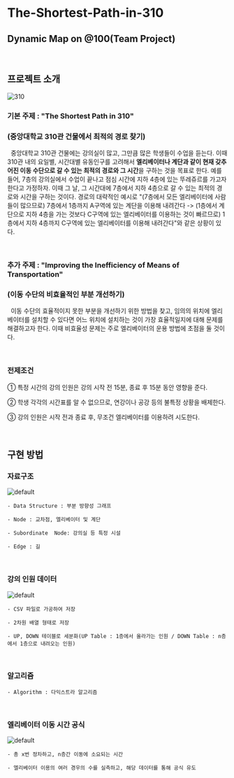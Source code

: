 The-Shortest-Path-in-310
=========================

Dynamic Map on @100(Team Project)
---------------------------------

<br/>

## 프로젝트 소개

![310](https://user-images.githubusercontent.com/41741539/51649799-3c2d4c80-1fc9-11e9-8776-226841371363.png)

### 기본 주제 : "The Shortest Path in 310" 
### (중앙대학교 310관 건물에서 최적의 경로 찾기)

&nbsp;&nbsp;중앙대학교 310관 건물에는 강의실이 많고, 그만큼 많은 학생들이 수업을 듣는다. 이때 310관 내의 요일별, 시간대별 유동인구를 고려해서 **엘리베이터나 계단과 같이 현재 갖추어진 이동 수단으로 갈 수 있는 최적의 경로와 그 시간**을 구하는 것을 목표로 한다. 예를 들어, 7층의 강의실에서 수업이 끝나고 점심 시간에 지하 4층에 있는 뚜레쥬르를 가고자 한다고 가정하자. 이때 그 날, 그 시간대에 7층에서 지하 4층으로 갈 수 있는 최적의 경로와 시간을 구하는 것이다. 경로의 대략적인 예시로 "(7층에서 모든 엘리베이터에 사람들이 많으므로) 7층에서 1층까지 A구역에 있는 계단을 이용해 내려간다 -> (1층에서 계단으로 지하 4층을 가는 것보다 C구역에 있는 엘리베이터를 이용하는 것이 빠르므로) 1층에서 지하 4층까지 C구역에 있는 엘리베이터를 이용해 내려간다"와 같은 상황이 있다.

<br/>

### 추가 주제 : "Improving the Inefficiency of Means of Transportation"
### (이동 수단의 비효율적인 부분 개선하기)

&nbsp;&nbsp;이동 수단의 효율적이지 못한 부분을 개선하기 위한 방법을 찾고, 임의의 위치에 엘리베이터를 설치할 수 있다면 어느 위치에 설치하는 것이 가장 효율적일지에 대해 문제를 해결하고자 한다. 이때 비효율성 문제는 주로 엘리베이터의 운용 방법에 초점을 둘 것이다.

<br/>

### 전제조건

① 특정 시간의 강의 인원은 강의 시작 전 15분, 종료 후 15분 동안 영향을 준다.

② 학생 각각의 시간표를 알 수 없으므로, 연강이나 공강 등의 불특정 상황을 배제한다.

③ 강의 인원은 시작 전과 종료 후, 무조건 엘리베이터를 이용하려 시도한다. 

<br/>

## 구현 방법

### 자료구조

![default](https://user-images.githubusercontent.com/41741539/51649861-6c74eb00-1fc9-11e9-83c5-f27ca7f240f4.png)

```
- Data Structure : 부분 방향성 그래프

- Node : 교차점, 엘리베이터 및 계단

- Subordinate  Node: 강의실 등 특정 시설

- Edge : 길
```

<br/>

### 강의 인원 데이터

![default](https://user-images.githubusercontent.com/41741539/51649864-6d0d8180-1fc9-11e9-8240-f074967f18b6.png)

```
- CSV 파일로 가공하여 저장

- 2차원 배열 형태로 저장

- UP, DOWN 테이블로 세분화(UP Table : 1층에서 올라가는 인원 / DOWN Table : n층에서 1층으로 내려오는 인원)
```

<br/>

### 알고리즘

```
- Algorithm : 다익스트라 알고리즘
```

<br/>

### 엘리베이터 이동 시간 공식

![default](https://user-images.githubusercontent.com/41741539/51650531-e7d79c00-1fcb-11e9-9e81-714c2673bec3.png)

```
- 총 x번 정차하고, n층간 이동에 소요되는 시간

- 엘리베이터 이용의 여러 경우의 수를 실측하고, 해당 데이터를 통해 공식 유도
```

<br/>

